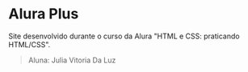 # Alura Plus
Site desenvolvido durante o curso da Alura "HTML e CSS: praticando HTML/CSS".

> Aluna: Julia Vitoria Da Luz
